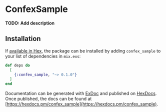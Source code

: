 # ConfexSample

**TODO: Add description**

## Installation

If [available in Hex](https://hex.pm/docs/publish), the package can be installed
by adding `confex_sample` to your list of dependencies in `mix.exs`:

```elixir
def deps do
  [
    {:confex_sample, "~> 0.1.0"}
  ]
end
```

Documentation can be generated with [ExDoc](https://github.com/elixir-lang/ex_doc)
and published on [HexDocs](https://hexdocs.pm). Once published, the docs can
be found at [https://hexdocs.pm/confex_sample](https://hexdocs.pm/confex_sample).

